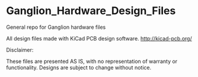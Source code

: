 # Ganglion_Hardware_Design_Files
General repo for Ganglion hardware files 

All design files made with KiCad PCB design software.
http://kicad-pcb.org/

Disclaimer:

These files are presented AS IS, with no representation of warranty or functionality.
Designs are subject to change without notice.
